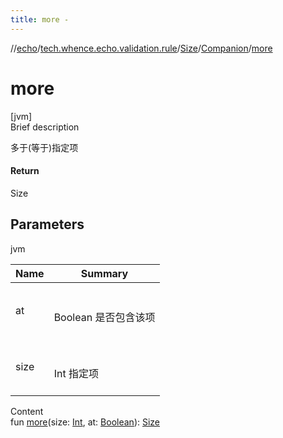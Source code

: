 ```yaml
---
title: more -
---
```

//[echo](../../../index.md)/[tech.whence.echo.validation.rule](../../index.md)/[Size](../index.md)/[Companion](index.md)/[more](more.md)



# more  
[jvm]  
Brief description  


多于(等于)指定项



#### Return  


Size



## Parameters  
  
jvm  
  
|  Name|  Summary| 
|---|---|
| at| <br><br>Boolean 是否包含该项<br><br>
| size| <br><br>Int 指定项<br><br>
  
  
Content  
fun [more](more.md)(size: [Int](https://kotlinlang.org/api/latest/jvm/stdlib/kotlin/-int/index.html), at: [Boolean](https://kotlinlang.org/api/latest/jvm/stdlib/kotlin/-boolean/index.html)): [Size](../index.md)  



